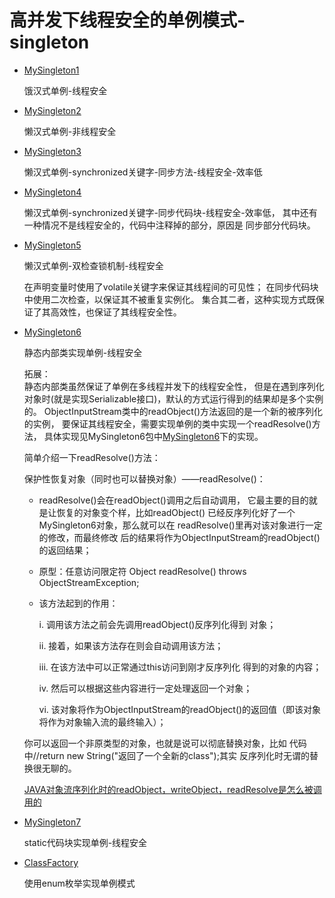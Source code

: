 # 高并发下线程安全的单例模式-singleton
* [MySingleton1][url1]

  [url1]:https://github.com/dibt/singleton/tree/master/src/main/java/mysingleton/MySingleton1.java  
  饿汉式单例-线程安全
* [MySingleton2][url2]

  [url2]:https://github.com/dibt/singleton/tree/master/src/main/java/mysingleton/MySingleton2.java  

  懒汉式单例-非线程安全
* [MySingleton3][url3]

  [url3]:https://github.com/dibt/singleton/tree/master/src/main/java/mysingleton/MySingleton3.java    

  懒汉式单例-synchronized关键字-同步方法-线程安全-效率低
* [MySingleton4][url4]

  [url4]: https://github.com/dibt/singleton/tree/master/src/main/java/mysingleton/MySingleton4.java 

  懒汉式单例-synchronized关键字-同步代码块-线程安全-效率低，
  其中还有一种情况不是线程安全的，代码中注释掉的部分，原因是
  同步部分代码块。
 * [MySingleton5][url5]
 
   [url5]:https://github.com/dibt/singleton/tree/master/src/main/java/mysingleton/MySingleton5.java
 
   懒汉式单例-双检查锁机制-线程安全  
   
   在声明变量时使用了volatile关键字来保证其线程间的可见性；
   在同步代码块中使用二次检查，以保证其不被重复实例化。
   集合其二者，这种实现方式既保证了其高效性，也保证了其线程安全性。  
  * [MySingleton6][url6]
  
    [url6]:https://github.com/dibt/singleton/tree/master/src/main/java/mysingleton/MySingleton6.java   
  
    静态内部类实现单例-线程安全  
  
    拓展：  
  静态内部类虽然保证了单例在多线程并发下的线程安全性，
  但是在遇到序列化对象时(就是实现Serializable接口)，默认的方式运行得到的结果却是多个实例的。
  ObjectInputStream类中的readObject()方法返回的是一个新的被序列化的实例，
  要保证其线程安全，需要实现单例的类中实现一个readResolve()方法，
  具体实现见MySingleton6包中[MySingleton6][url66]下的实现。
  
    [url66]:https://github.com/dibt/singleton/blob/master/src/main/java/mysingleton6/MySingleton6.java
    简单介绍一下readResolve()方法：  
    
    保护性恢复对象（同时也可以替换对象）——readResolve()：
  
      * readResolve()会在readObject()调用之后自动调用，
      它最主要的目的就是让恢复的对象变个样，比如readObject()
      已经反序列化好了一个MySingleton6对象，那么就可以在
      readResolve()里再对该对象进行一定的修改，而最终修改
      后的结果将作为ObjectInputStream的readObject()的返回结果；
  
      * 原型：任意访问限定符 Object readResolve() throws ObjectStreamException;
  
      * 该方法起到的作用：
  
           i. 调用该方法之前会先调用readObject()反序列化得到
           对象；
  
           ii. 接着，如果该方法存在则会自动调用该方法；
  
           iii. 在该方法中可以正常通过this访问到刚才反序列化
           得到的对象的内容；
  
           iv. 然后可以根据这些内容进行一定处理返回一个对象；
  
           vi. 该对象将作为ObjectInputStream的readObject()的返回值（即该对象将作为对象输入流的最终输入）；
  
    你可以返回一个非原类型的对象，也就是说可以彻底替换对象，比如
    代码中//return new String("返回了一个全新的class");其实
    反序列化时无谓的替换很无聊的。  
    
    [JAVA对象流序列化时的readObject，writeObject，readResolve是怎么被调用的][url]
    
    [url]: https://blog.csdn.net/u014653197/article/details/78114041
  * [MySingleton7][url7] 
  
    [url7]:https://github.com/dibt/singleton/tree/master/src/main/java/mysingleton/MySingleton7.java
    static代码块实现单例-线程安全
  * [ClassFactory][url8]
  
    [url8]:https://github.com/dibt/singleton/tree/master/src/main/java/mysingleton/ClassFactory.java
    使用enum枚举实现单例模式
